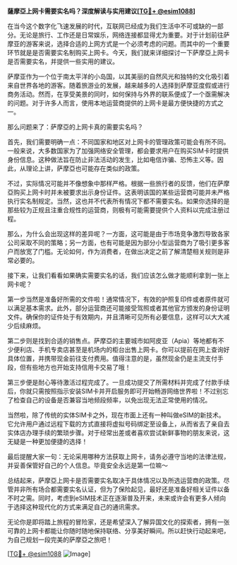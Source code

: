 **薩摩亞上网卡需要实名吗？深度解读与实用建议[[TG💪+ @esim1088](https://t.me/s/esim1088)]**

在当今这个数字化飞速发展的时代，互联网已经成为我们生活中不可或缺的一部分。无论是旅行、工作还是日常娱乐，网络连接都显得尤为重要。对于计划前往萨摩亚的游客来说，选择合适的上网方式是一个必须考虑的问题。而其中的一个重要环节就是是否需要实名制购买上网卡。今天，我们就来详细探讨一下萨摩亞上网卡是否需要实名，并提供一些实用的建议。

萨摩亚作为一个位于南太平洋的小岛国，以其美丽的自然风光和独特的文化吸引着来自世界各地的游客。随着旅游业的发展，越来越多的人选择到萨摩亚度假或进行商务活动。然而，在享受美景的同时，如何保持与外界的联系便成了一个亟需解决的问题。对于许多人而言，使用本地运营商提供的上网卡是最方便快捷的方式之一。

那么问题来了：萨摩亞的上网卡真的需要实名吗？

首先，我们需要明确一点：不同国家和地区对上网卡的管理政策可能会有所不同。一般来说，大多数国家为了加强网络安全管理，都会要求用户在购买SIM卡时提供身份信息。这种做法旨在防止非法活动的发生，比如电信诈骗、恐怖主义等。因此，从理论上讲，萨摩亞也可能存在类似的政策。

不过，实际情况可能并不像想象中那样严格。根据一些旅行者的反馈，他们在萨摩亞购买上网卡时并未被要求出示身份证件。这表明该国的某些运营商可能并未严格执行实名制规定。当然，这也并不代表所有情况下都不需要实名。如果你选择的是那些较为正规且注重合规性的运营商，则极有可能需要提供个人资料以完成注册过程。

那么，为什么会出现这样的差异呢？一方面，这可能是由于市场竞争激烈导致各家公司采取不同的策略；另一方面，也有可能是因为部分小型运营商为了吸引更多客户而放宽了门槛。无论如何，作为消费者，在做出决定之前了解清楚相关规则是非常必要的。

接下来，让我们看看如果确实需要实名的话，我们应该怎么做才能顺利拿到一张上网卡呢？

第一步当然是准备好所需的文件啦！通常情况下，有效的护照复印件或者原件就可以满足基本需求。此外，部分运营商还可能接受驾照或者其他官方颁发的身份证明文件。确保你的证件处于有效期内，并且清晰可见所有必要信息，这样可以大大减少后续麻烦。

第二步则是找到合适的销售点。萨摩亞的主要城市如阿皮亚（Apia）等地都有不少便利店、手机专卖店甚至是机场内的柜台出售上网卡。你可以提前在网上查询好具体位置，并携带现金前往支付费用。值得注意的是，虽然现金仍是主流支付手段，但有些地方也开始支持信用卡交易了哦！

第三步便是耐心等待激活过程完成了。一旦成功提交了所需材料并完成了付款手续后，你就只需按照指示安装SIM卡并开启服务即可开始畅游网络世界啦！不过别忘了检查自己的设备是否兼容当地频段频率，以免出现无法正常使用的情况。

当然啦，除了传统的实体SIM卡之外，现在市面上还有一种叫做eSIM的新技术。它允许用户通过远程下载的方式直接将虚拟号码绑定至设备上，从而省去了亲自去实体店办理手续的繁琐步骤。对于经常出差或者喜欢尝试新鲜事物的朋友来说，这无疑是一种更加便捷的选择！

最后提醒大家一句：无论采用哪种方法获取上网卡，请务必遵守当地的法律法规，并妥善保管好自己的个人信息。毕竟安全永远是第一位嘛～

总结起来，萨摩亞上网卡是否需要实名取决于具体情况以及所选运营商的政策。尽管并非所有场合都需要实名认证，但为了保险起见，最好还是准备好相关证件以备不时之需。同时，考虑到eSIM技术正在逐渐普及开来，未来或许会有更多人倾向于选择这种现代化的方式来满足自己的通讯需求。

无论你是即将踏上旅程的冒险家，还是希望深入了解异国文化的探索者，拥有一张可靠的上网卡都能让你随时随地保持联络、分享美好瞬间。所以赶快行动起来吧，为自己规划一段完美的萨摩亞之旅吧！

[[TG💪+ @esim1088](https://t.me/s/esim1088) ![Image](https://i.postimg.cc/4NQfJmqS/Snipaste-2025-05-13-00-14-12.png)]
